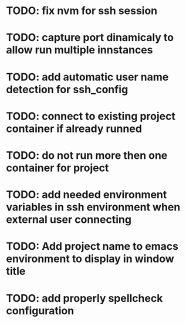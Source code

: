 # TODO: fix nvm for ssh session
# TODO: capture port dinamicaly to allow run multiple innstances
# TODO: add automatic user name detection for ssh_config
# TODO: connect to existing project container if already runned
# TODO: do not run more then one container for project
# TODO: add needed environment variables in ssh environment when external user connecting
# TODO: Add project name to emacs environment to display in window title
# TODO: add properly spellcheck configuration
